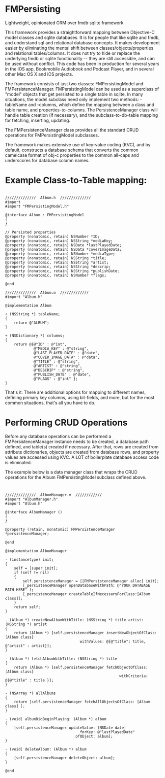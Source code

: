 # FMPersisting
Lightweight, opinionated ORM over fmdb sqlite framework

This framework provides a straightforward mapping between Objective-C model classes and sqlite databases. It is
for people that like sqlite and fmdb, and understand sql and relational database concepts. It makes development
easier by eliminating the mental shift between classes/objects/properties and relational tables/columns. It does
not try to hide or replace the underlying fmdb or sqlite functionality -- they are still accessible, and can be
used without conflict. This code has been in production for several years in the iOS app, Bookmobile Audiobook and
Podcast Player, and in several other Mac OS X and iOS projects.

The framework consists of just two classes: FMPersistingModel and FMPersistenceManager. FMPersistingModel can be used 
as a superclass of "model" objects that get persisted to a single table in sqlite.  In many situations, 
the model subclass need only implement two methods: -tableName and -columns, which define the mapping between
a class and table name, and properties-to-columns. The PersistenceManager class will handle table creation 
(if necessary), and the subclass-to-db-table mapping for fetching, inserting, updating.

The FMPersistenceManager class provides all the standard CRUD operations for FMPersistingModel subclasses.

The framework makes extensive use of key-value coding (KVC), and by default, constructs a database schema 
that converts the common camelcase format of obj-c properties to the common all-caps and underscores for
database column names.

# Example Class-to-Table mapping:
<pre><code>
//////////////  Album.h  //////////////
#import <Foundation/Foundation.h>
#import "FMPersistingModel.h"

@interface Album : FMPersistingModel
{
}

// Persisted properties
@property (nonatomic, retain) NSNumber *ID;
@property (nonatomic, retain) NSString *mediaKey;
@property (nonatomic, retain) NSDate *lastPlayedDate;
@property (nonatomic, retain) NSData *coverImageData;
@property (nonatomic, retain) NSNumber *mediaType;
@property (nonatomic, retain) NSString *title;
@property (nonatomic, retain) NSString *artist;
@property (nonatomic, retain) NSString *descrip;
@property (nonatomic, retain) NSString *publishDate;
@property (nonatomic, retain) NSNumber *flags;

@end

//////////////  Album.m  /////////////
#import "Album.h"

@implementation Album 

+ (NSString *) tableName;
{
    return @"ALBUM";
}

+ (NSDictionary *) columns;
{
    return @{@"ID" : @"int",
             @"MEDIA_KEY" : @"string",
             @"LAST_PLAYED_DATE" : @"date",
             @"COVER_IMAGE_DATA" : @"data",
             @"TITLE" : @"string",
             @"ARTIST" : @"string",
             @"DESCRIP" : @"string",
             @"PUBLISH_DATE" : @"date",
             @"FLAGS" : @"int" };
}
</code></pre>

That's it. There are additional options for mapping to different names, defining primary key columns, using bit-fields,
and more, but for the most common situations, that's all you have to do.

# Performing CRUD Operations

Before any database operations can be performed a FMPersistenceManager instance needs to be created, 
a database path defined, and table(s) created if necessary. After that, rows are created from attribute
dictionaries, objects are created from database rows, and property values are accessed using KVC. A LOT
of boilerplate database access code is eliminated.

The example below is a data manager class that wraps the CRUD operations for the Album FMPersistingModel
subclass defined above.

<pre><code>

//////////////  AlbumManager.m  ////////////
#import "AlbumManager.h"
#import "Album.h"

@interface AlbumManager ()
{
}

@property (retain, nonatomic) FMPersistenceManager *persistenceManager;

@end

@implementation AlbumManager

- (instancetype) init;
{
    self = [super init];
    if (self != nil)
    {
        self.persistenceManager = [[FMPersistenceManager alloc] init];
        [_persistenceManager openDatabaseWithPath: @"YOUR DATABASE PATH HERE" ];
    	[_persistenceManager createTableIfNecessaryForClass:[Album class]];
    }
    return self;
}

- (Album *) createNewAlbumWithTitle: (NSString *) title artist: (NSString *) artist
{
    return (Album *) [self.persistenceManager insertNewObjectOfClass: [Album class]
                                  withValues: @{@"title": title, @"artist" : artist}]; 
}

- (Album *) fetchAlbumWithTitle: (NSString *) title
{
    return (Album *) [self.persistenceManager fetchObjectOfClass: [Album class]
                                                    withCriteria: @{@"title" : title }];
}

- (NSArray *) allAlbums
{
    return [self.persistenceManager fetchAllObjectsOfClass: [Album class] ];
}

- (void) albumDidBeginPlaying: (Album *) album
{
    [self.persistenceManager updateValue: [NSDate date]
                                  forKey: @"lastPlayedDate" 
                                ofObject: album];
}

- (void) deleteAlbum: (Album *) album
{
    [self.persistenceManager deleteObject: album];
}

@end
</code></pre>
